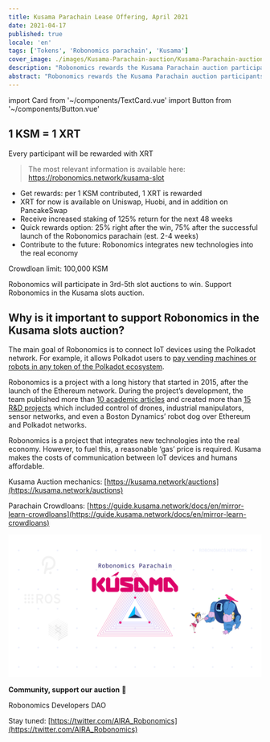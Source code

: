 ```yaml
---
title: Kusama Parachain Lease Offering, April 2021
date: 2021-04-17
published: true
locale: 'en'
tags: ['Tokens', 'Robonomics parachain', 'Kusama']
cover_image: ./images/Kusama-Parachain-auction/Kusama-Parachain-auction.jpg
description: "Robonomics rewards the Kusama Parachain auction participants!"
abstract: "Robonomics rewards the Kusama Parachain auction participants!"
---
```

import Card from '~/components/TextCard.vue'
import Button from '~/components/Button.vue'

<div class="animate-inside" v-in-viewport.once>

## 1 KSM = 1 XRT

</div>

<div class="text_abstract layout layout__text animate post_abstract in-viewport animate-inside" v-in-viewport.once>

Every participant will be rewarded with XRT

</div>

> The most relevant information is available here: https://robonomics.network/kusama-slot

- Get rewards: per 1 KSM contributed, 1 XRT is rewarded
- XRT for now is available on Uniswap, Huobi, and in addition on PancakeSwap
- Receive increased staking of 125% return for the next 48 weeks
- Quick rewards option: 25% right after the win, 75% after the successful launch of the Robonomics parachain (est. 2-4 weeks)
- Contribute to the future: Robonomics integrates new technologies into the real economy 

Crowdloan limit: 100,000 KSM

Robonomics will participate in 3rd-5th slot auctions to win. Support Robonomics in the Kusama slots auction.

<section class="animate-inside" v-in-viewport.once>

## Why is it important to support Robonomics in the Kusama slots auction?

</section>

The main goal of Robonomics is to connect IoT devices using the Polkadot network. For example, it allows Polkadot users to [pay vending machines or robots in any token of the Polkadot ecosystem](https://robonomics.network/blog/robobank-introduction/).

Robonomics is a project with a long history that started in 2015, after the launch of the Ethereum network. During the project’s development, the team published more than [10 academic articles](https://robonomics.network/community#science) and created more than [15 R&D projects](https://wiki.robonomics.network/docs/en/r-and-d-based-on-robonomics-network/) which included control of drones, industrial manipulators, sensor networks, and even a Boston Dynamics’ robot dog over Ethereum and Polkadot networks.

Robonomics is a project that integrates new technologies into the real economy. However, to fuel this, a reasonable ‘gas’ price is required. Kusama makes the costs of communication between IoT devices and humans affordable.

Kusama Auction mechanics: [https://kusama.network/auctions](https://kusama.network/auctions)

Parachain Crowdloans: [https://guide.kusama.network/docs/en/mirror-learn-crowdloans](https://guide.kusama.network/docs/en/mirror-learn-crowdloans)

<section class="animate-inside" v-in-viewport.once>

!["Robomomics Parachain on Kusama wallpaper"](./images/Kusama-Parachain-auction/wallpaper_KUSAMA_6.jpg)

</section>

**Community, support our auction** 🦾

Robonomics Developers DAO

Stay tuned: [https://twitter.com/AIRA_Robonomics](https://twitter.com/AIRA_Robonomics)
